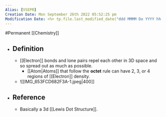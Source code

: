 ```yaml
---
Alias: [VSEPR]
Creation Date: Mon September 26th 2022 05:52:25 pm 
Modification Date: <%+ tp.file.last_modified_date("ddd MMMM Do YYYY hh:mm:ss a") %>
---
```

#Permanent [[Chemistry]]

- ## Definition
	- [[Electron]] bonds and lone pairs repel each other in 3D space and so spread out as much as possible.
		- [[Atom|Atoms]] that follow the **octet** rule can have 2, 3, or 4 regions of [[Electron]] density.
	- ![[IMG_653FCD682F3A-1.jpeg|400]]
- ## Reference
	- Basically a 3d [[Lewis Dot Structure]].